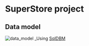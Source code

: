 # SuperStore project

## Data model
![data_model](https://github.com/HannaStselmashok/DE-101/assets/99286647/e6f53e59-d760-4e3a-ad02-29df1a61b5f2)
_Using [SqlDBM](https://sqldbm.com/Home/)
